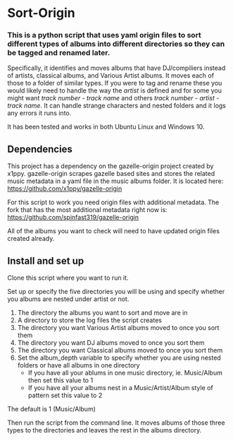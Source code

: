 # Sort-Origin
### This is a python script that uses yaml origin files to sort different types of albums into different directories so they can be tagged and renamed later.
Specifically, it identifies and moves albums that have DJ/compiliers instead of artists, classical albums, and Various Artist albums. It moves each of those to a folder of similar types. If you were to tag and rename these you would likely need to handle the way the _artist_ is defined and for some you might want _track number - track name_  and others _track number - artist - track name_. It can handle strange characters and nested folders and it logs any errors it runs into.

It has been tested and works in both Ubuntu Linux and Windows 10.

## Dependencies

This project has a dependency on the gazelle-origin project created by x1ppy. gazelle-origin scrapes gazelle based sites and stores the related music metadata in a yaml file in the music albums folder. It is located here: https://github.com/x1ppy/gazelle-origin

For this script to work you need origin files with additional metadata. The fork that has the most additional metadata right now is: https://github.com/spinfast319/gazelle-origin

All of the albums you want to check will need to have updated origin files created already.

## Install and set up
Clone this script where you want to run it.

Set up or specify the five directories you will be using and specify whether you albums are nested under artist or not.
1. The directory the albums you want to sort and move are in
2. A directory to store the log files the script creates
3. The directory you want Various Artist albums moved to once you sort them
4. The directory you want DJ albums moved to once you sort them
5. The directory you want Classical albums moved to once you sort them
6. Set the album_depth variable to specify whether you are using nested folders or have all albums in one directory
   - If you have all your ablums in one music directory, ie. Music/Album then set this value to 1
   - If you have all your albums nest in a Music/Artist/Album style of pattern set this value to 2

The default is 1 (Music/Album)

Then run the script from the command line.  It moves albums of those three types to the directories and leaves the rest in the albums directory.
